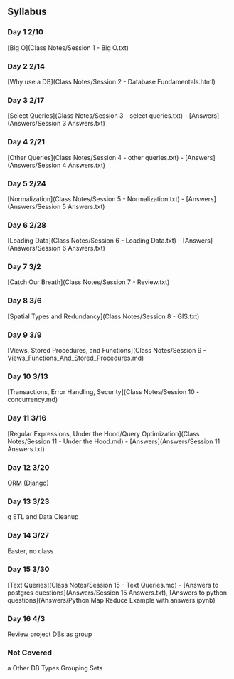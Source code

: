 ## Syllabus
### Day 1 2/10
[Big O](Class Notes/Session 1 - Big O.txt)
### Day 2 2/14
[Why use a DB](Class Notes/Session 2 - Database Fundamentals.html)
### Day 3 2/17
[Select Queries](Class Notes/Session 3 - select queries.txt) - [Answers](Answers/Session 3 Answers.txt)
### Day 4 2/21
[Other Queries](Class Notes/Session 4 - other queries.txt) - [Answers](Answers/Session 4 Answers.txt)
### Day 5 2/24
[Normalization](Class Notes/Session 5 - Normalization.txt) - [Answers](Answers/Session 5 Answers.txt)
### Day 6 2/28
[Loading Data](Class Notes/Session 6 - Loading Data.txt) - [Answers](Answers/Session 6 Answers.txt)
### Day 7 3/2
[Catch Our Breath](Class Notes/Session 7 - Review.txt)
### Day 8 3/6
[Spatial Types and Redundancy](Class Notes/Session 8 - GIS.txt)
### Day 9 3/9
[Views, Stored Procedures, and Functions](Class Notes/Session 9 - Views_Functions_And_Stored_Procedures.md)
### Day 10 3/13
[Transactions, Error Handling, Security](Class Notes/Session 10 - concurrency.md)
### Day 11 3/16
[Regular Expressions, Under the Hood/Query Optimization](Class Notes/Session 11 - Under the Hood.md) - [Answers](Answers/Session 11 Answers.txt)
### Day 12 3/20
[ORM (Django)](hack-university-orm-master/README.md)
### Day 13 3/23
g ETL and Data Cleanup
### Day 14 3/27
Easter, no class
### Day 15 3/30
[Text Queries](Class Notes/Session 15 - Text Queries.md) - [Answers to postgres questions](Answers/Session 15 Answers.txt), [Answers to python questions](Answers/Python Map Reduce Example with answers.ipynb)
### Day 16 4/3
Review project DBs as group

### Not Covered
a Other DB Types
Grouping Sets